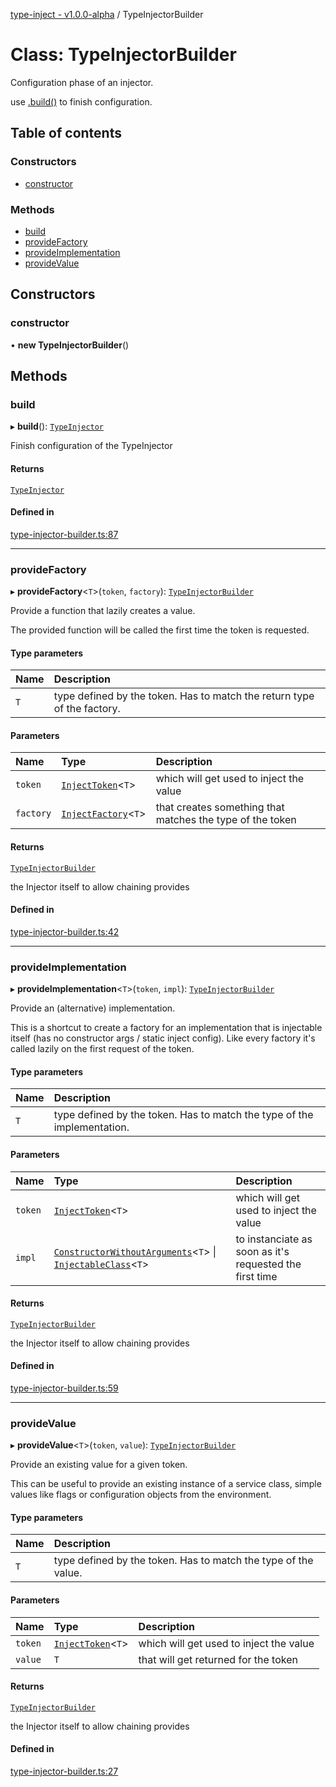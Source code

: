 [type-inject - v1.0.0-alpha](../README.md) / TypeInjectorBuilder

# Class: TypeInjectorBuilder

Configuration phase of an injector.

use [.build()](TypeInjectorBuilder.md#build) to finish configuration.

## Table of contents

### Constructors

- [constructor](TypeInjectorBuilder.md#constructor)

### Methods

- [build](TypeInjectorBuilder.md#build)
- [provideFactory](TypeInjectorBuilder.md#providefactory)
- [provideImplementation](TypeInjectorBuilder.md#provideimplementation)
- [provideValue](TypeInjectorBuilder.md#providevalue)

## Constructors

### constructor

• **new TypeInjectorBuilder**()

## Methods

### build

▸ **build**(): [`TypeInjector`](TypeInjector.md)

Finish configuration of the TypeInjector

#### Returns

[`TypeInjector`](TypeInjector.md)

#### Defined in

[type-injector-builder.ts:87](https://github.com/e-hein/type-inject/blob/3c5f497/src/type-injector-builder.ts#L87)

___

### provideFactory

▸ **provideFactory**<`T`\>(`token`, `factory`): [`TypeInjectorBuilder`](TypeInjectorBuilder.md)

Provide a function that lazily creates a value.

The provided function will be called the first time the token is requested.

#### Type parameters

| Name | Description |
| :------ | :------ |
| `T` | type defined by the token. Has to match the return type of the factory. |

#### Parameters

| Name | Type | Description |
| :------ | :------ | :------ |
| `token` | [`InjectToken`](../README.md#injecttoken)<`T`\> | which will get used to inject the value |
| `factory` | [`InjectFactory`](../interfaces/InjectFactory.md)<`T`\> | that creates something that matches the type of the token |

#### Returns

[`TypeInjectorBuilder`](TypeInjectorBuilder.md)

the Injector itself to allow chaining provides

#### Defined in

[type-injector-builder.ts:42](https://github.com/e-hein/type-inject/blob/3c5f497/src/type-injector-builder.ts#L42)

___

### provideImplementation

▸ **provideImplementation**<`T`\>(`token`, `impl`): [`TypeInjectorBuilder`](TypeInjectorBuilder.md)

Provide an (alternative) implementation.

This is a shortcut to create a factory for an implementation
that is injectable itself (has no constructor args / static inject config).
Like every factory it's called lazily on the first request of the token.

#### Type parameters

| Name | Description |
| :------ | :------ |
| `T` | type defined by the token. Has to match the type of the implementation. |

#### Parameters

| Name | Type | Description |
| :------ | :------ | :------ |
| `token` | [`InjectToken`](../README.md#injecttoken)<`T`\> | which will get used to inject the value |
| `impl` | [`ConstructorWithoutArguments`](../README.md#constructorwithoutarguments)<`T`\> \| [`InjectableClass`](../README.md#injectableclass)<`T`\> | to instanciate as soon as it's requested the first time |

#### Returns

[`TypeInjectorBuilder`](TypeInjectorBuilder.md)

the Injector itself to allow chaining provides

#### Defined in

[type-injector-builder.ts:59](https://github.com/e-hein/type-inject/blob/3c5f497/src/type-injector-builder.ts#L59)

___

### provideValue

▸ **provideValue**<`T`\>(`token`, `value`): [`TypeInjectorBuilder`](TypeInjectorBuilder.md)

Provide an existing value for a given token.

This can be useful to provide an existing instance of a
service class, simple values like flags or configuration objects
from the environment.

#### Type parameters

| Name | Description |
| :------ | :------ |
| `T` | type defined by the token. Has to match the type of the value. |

#### Parameters

| Name | Type | Description |
| :------ | :------ | :------ |
| `token` | [`InjectToken`](../README.md#injecttoken)<`T`\> | which will get used to inject the value |
| `value` | `T` | that will get returned for the token |

#### Returns

[`TypeInjectorBuilder`](TypeInjectorBuilder.md)

the Injector itself to allow chaining provides

#### Defined in

[type-injector-builder.ts:27](https://github.com/e-hein/type-inject/blob/3c5f497/src/type-injector-builder.ts#L27)
